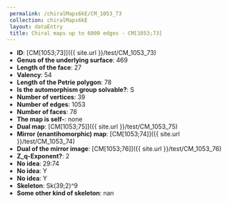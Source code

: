 ```yaml
--- 
 permalink: /chiralMaps6kE/CM_1053_73 
 collection: chiralMaps6kE
 layout: dataEntry
 title: Chiral maps up to 6000 edges - CM[1053;73]
---
```


- **ID**: [CM[1053;73]]({{ site.url }}/test/CM_1053_73)
- **Genus of the underlying surface**: 469
- **Length of the face**: 27
- **Valency**: 54
- **Length of the Petrie polygon**: 78
- **Is the automorphism group solvable?**: S
- **Number of vertices**: 39
- **Number of edges**: 1053
- **Number of faces**: 78
- **The map is self-**: none
- **Dual map**: [CM[1053;75]]({{ site.url }}/test/CM_1053_75)
- **Mirror (enantihomorphic) map**: [CM[1053;74]]({{ site.url }}/test/CM_1053_74)
- **Dual of the mirror image**: [CM[1053;76]]({{ site.url }}/test/CM_1053_76)
- **Z_q-Exponent?**: 2
- **No idea**:  29:74
- **No idea**: Y
- **No idea**: Y
- **Skeleton**: Sk(39;2)^9
- **Some other kind of skeleton**: nan
